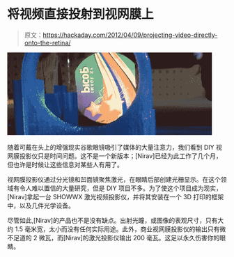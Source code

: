 # 将视频直接投射到视网膜上

> 原文：<https://hackaday.com/2012/04/09/projecting-video-directly-onto-the-retina/>

[![](img/880b418f15dfa69d439e59325aa3b367.png "screen")](http://hackaday.com/wp-content/uploads/2012/04/screen.jpg)

随着可戴在头上的增强现实谷歌眼镜吸引了媒体的大量注意力，我们看到 DIY 视网膜投影仪只是时间问题。这不是一个新版本；[Nirav]已经为此工作了几个月，但也许是时候让这些信息对某些人有用了。

视网膜投影仪通过分光镜和凹面镜聚焦激光，在眼睛后部创建光栅显示。在这个领域有令人难以置信的大量研究，但是 DIY 项目不多。为了使这个项目成为现实，[Nirav]拿起一台 SHOWWX 激光视频投影仪，并将其安装在一个 3D 打印的框架中，以及几件光学设备。

尽管如此,[Nirav]的产品也不是没有缺点。出射光瞳，或图像的表观尺寸，只有大约 1.5 毫米宽，太小而没有任何实际用途。此外，商业视网膜投影仪的输出只有微不足道的 2 微瓦，而[Nirav]的激光投影仪输出 200 毫瓦。这足以永久伤害你的眼睛。